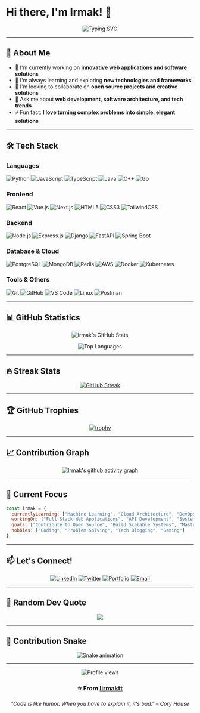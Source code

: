 # Hi there, I'm Irmak! 👋

<div align="center">
  <img src="https://readme-typing-svg.herokuapp.com?font=Fira+Code&pause=1000&color=2E9EF7&center=true&vCenter=true&width=435&lines=Full+Stack+Developer;Software+Engineer;Problem+Solver;Always+Learning+New+Tech" alt="Typing SVG" />
</div>

---

## 🚀 About Me

- 🔭 I'm currently working on **innovative web applications and software solutions**
- 🌱 I'm always learning and exploring **new technologies and frameworks**
- 👯 I'm looking to collaborate on **open source projects and creative solutions**
- 💬 Ask me about **web development, software architecture, and tech trends**
- ⚡ Fun fact: **I love turning complex problems into simple, elegant solutions**

---

## 🛠️ Tech Stack

### Languages
![Python](https://img.shields.io/badge/Python-3776AB?style=for-the-badge&logo=python&logoColor=white)
![JavaScript](https://img.shields.io/badge/JavaScript-F7DF1E?style=for-the-badge&logo=javascript&logoColor=black)
![TypeScript](https://img.shields.io/badge/TypeScript-007ACC?style=for-the-badge&logo=typescript&logoColor=white)
![Java](https://img.shields.io/badge/Java-ED8B00?style=for-the-badge&logo=java&logoColor=white)
![C++](https://img.shields.io/badge/C++-00599C?style=for-the-badge&logo=c%2B%2B&logoColor=white)
![Go](https://img.shields.io/badge/Go-00ADD8?style=for-the-badge&logo=go&logoColor=white)

### Frontend
![React](https://img.shields.io/badge/React-20232A?style=for-the-badge&logo=react&logoColor=61DAFB)
![Vue.js](https://img.shields.io/badge/Vue.js-35495E?style=for-the-badge&logo=vue.js&logoColor=4FC08D)
![Next.js](https://img.shields.io/badge/Next.js-000000?style=for-the-badge&logo=next.js&logoColor=white)
![HTML5](https://img.shields.io/badge/HTML5-E34F26?style=for-the-badge&logo=html5&logoColor=white)
![CSS3](https://img.shields.io/badge/CSS3-1572B6?style=for-the-badge&logo=css3&logoColor=white)
![TailwindCSS](https://img.shields.io/badge/Tailwind_CSS-38B2AC?style=for-the-badge&logo=tailwind-css&logoColor=white)

### Backend
![Node.js](https://img.shields.io/badge/Node.js-43853D?style=for-the-badge&logo=node.js&logoColor=white)
![Express.js](https://img.shields.io/badge/Express.js-404D59?style=for-the-badge)
![Django](https://img.shields.io/badge/Django-092E20?style=for-the-badge&logo=django&logoColor=white)
![FastAPI](https://img.shields.io/badge/FastAPI-005571?style=for-the-badge&logo=fastapi)
![Spring Boot](https://img.shields.io/badge/Spring_Boot-F2F4F9?style=for-the-badge&logo=spring-boot)

### Database & Cloud
![PostgreSQL](https://img.shields.io/badge/PostgreSQL-316192?style=for-the-badge&logo=postgresql&logoColor=white)
![MongoDB](https://img.shields.io/badge/MongoDB-4EA94B?style=for-the-badge&logo=mongodb&logoColor=white)
![Redis](https://img.shields.io/badge/Redis-DC382D?style=for-the-badge&logo=redis&logoColor=white)
![AWS](https://img.shields.io/badge/AWS-232F3E?style=for-the-badge&logo=amazon-aws&logoColor=white)
![Docker](https://img.shields.io/badge/Docker-2496ED?style=for-the-badge&logo=docker&logoColor=white)
![Kubernetes](https://img.shields.io/badge/Kubernetes-326CE5?style=for-the-badge&logo=kubernetes&logoColor=white)

### Tools & Others
![Git](https://img.shields.io/badge/Git-F05032?style=for-the-badge&logo=git&logoColor=white)
![GitHub](https://img.shields.io/badge/GitHub-100000?style=for-the-badge&logo=github&logoColor=white)
![VS Code](https://img.shields.io/badge/VS_Code-0078D4?style=for-the-badge&logo=visual%20studio%20code&logoColor=white)
![Linux](https://img.shields.io/badge/Linux-FCC624?style=for-the-badge&logo=linux&logoColor=black)
![Postman](https://img.shields.io/badge/Postman-FF6C37?style=for-the-badge&logo=postman&logoColor=white)

---

## 📊 GitHub Statistics

<div align="center">
  
  ![Irmak's GitHub Stats](https://github-readme-stats.vercel.app/api?username=Iirmaktt&show_icons=true&theme=tokyonight&hide_border=true&count_private=true)
  
  ![Top Languages](https://github-readme-stats.vercel.app/api/top-langs/?username=Iirmaktt&layout=compact&theme=tokyonight&hide_border=true&langs_count=8)
  
</div>

---

## 🔥 Streak Stats

<div align="center">
  
  [![GitHub Streak](https://streak-stats.demolab.com/?user=Iirmaktt&theme=tokyonight&hide_border=true)](https://git.io/streak-stats)
  
</div>

---

## 🏆 GitHub Trophies

<div align="center">
  
  [![trophy](https://github-profile-trophy.vercel.app/?username=Iirmaktt&theme=tokyonight&no-frame=true&no-bg=true&margin-w=4)](https://github.com/ryo-ma/github-profile-trophy)
  
</div>

---

## 📈 Contribution Graph

<div align="center">
  
  [![Irmak's github activity graph](https://github-readme-activity-graph.vercel.app/graph?username=Iirmaktt&theme=tokyo-night&hide_border=true)](https://github.com/ashutosh00710/github-readme-activity-graph)
  
</div>

---

## 🎯 Current Focus

```javascript
const irmak = {
  currentlyLearning: ["Machine Learning", "Cloud Architecture", "DevOps"],
  workingOn: ["Full Stack Web Applications", "API Development", "System Design"],
  goals: ["Contribute to Open Source", "Build Scalable Systems", "Master New Technologies"],
  hobbies: ["Coding", "Problem Solving", "Tech Blogging", "Gaming"]
}
```

---

## 📫 Let's Connect!

<div align="center">
  
  [![LinkedIn](https://img.shields.io/badge/LinkedIn-0077B5?style=for-the-badge&logo=linkedin&logoColor=white)](https://linkedin.com/in/yourprofile)
  [![Twitter](https://img.shields.io/badge/Twitter-1DA1F2?style=for-the-badge&logo=twitter&logoColor=white)](https://twitter.com/yourhandle)
  [![Portfolio](https://img.shields.io/badge/Portfolio-FF5722?style=for-the-badge&logo=google-chrome&logoColor=white)](https://yourportfolio.com)
  [![Email](https://img.shields.io/badge/Gmail-D14836?style=for-the-badge&logo=gmail&logoColor=white)](mailto:nazliirmak2002@gmail.com)
  
</div>

---

## 💭 Random Dev Quote

<div align="center">
  
  ![](https://quotes-github-readme.vercel.app/api?type=horizontal&theme=tokyonight)
  
</div>

---

## 🐍 Contribution Snake

<div align="center">
  
  ![Snake animation](https://github.com/Iirmaktt/Iirmaktt/blob/output/github-contribution-grid-snake.svg)
  
</div>

---

<div align="center">
  <img src="https://komarev.com/ghpvc/?username=Iirmaktt&label=Profile%20views&color=0e75b6&style=flat" alt="Profile views" />
  
  ### ⭐ From [Iirmaktt](https://github.com/Iirmaktt)
  
  *"Code is like humor. When you have to explain it, it's bad." – Cory House*
</div>
